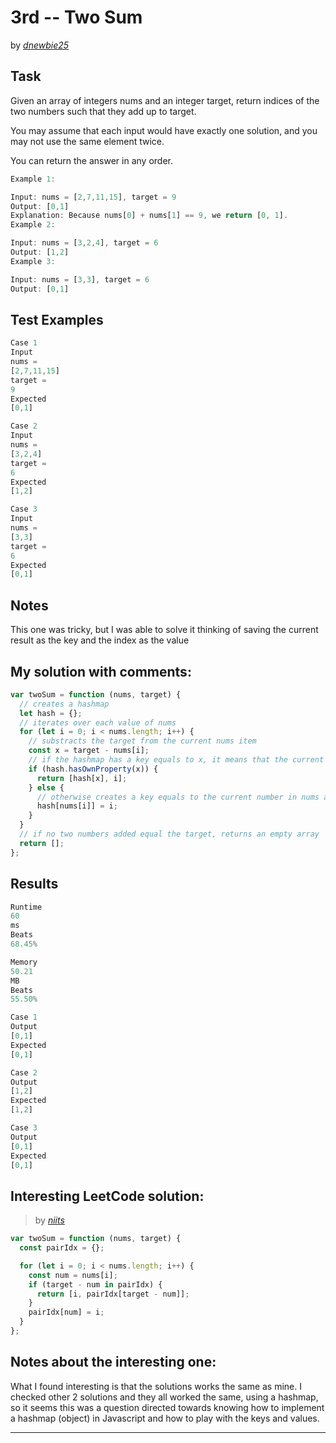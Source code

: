 # 3rd -- Two Sum

by _[dnewbie25](https://leetcode.com/u/dnewbie25/)_

## Task

Given an array of integers nums and an integer target, return indices of the two numbers such that they add up to target.

You may assume that each input would have exactly one solution, and you may not use the same element twice.

You can return the answer in any order.

```js
Example 1:

Input: nums = [2,7,11,15], target = 9
Output: [0,1]
Explanation: Because nums[0] + nums[1] == 9, we return [0, 1].
Example 2:

Input: nums = [3,2,4], target = 6
Output: [1,2]
Example 3:

Input: nums = [3,3], target = 6
Output: [0,1]

```

## Test Examples

```js
Case 1
Input
nums =
[2,7,11,15]
target =
9
Expected
[0,1]

Case 2
Input
nums =
[3,2,4]
target =
6
Expected
[1,2]

Case 3
Input
nums =
[3,3]
target =
6
Expected
[0,1]

```

## Notes

This one was tricky, but I was able to solve it thinking of saving the current result as the key and the index as the value

## My solution with comments:

```js
var twoSum = function (nums, target) {
  // creates a hashmap
  let hash = {};
  // iterates over each value of nums
  for (let i = 0; i < nums.length; i++) {
    // substracts the target from the current nums item
    const x = target - nums[i];
    // if the hashmap has a key equals to x, it means that the current number plus the key equal the target, so we found our two numbers
    if (hash.hasOwnProperty(x)) {
      return [hash[x], i];
    } else {
      // otherwise creates a key equals to the current number in nums and set its value as the index
      hash[nums[i]] = i;
    }
  }
  // if no two numbers added equal the target, returns an empty array
  return [];
};
```

## Results

```js
Runtime
60
ms
Beats
68.45%

Memory
50.21
MB
Beats
55.50%

Case 1
Output
[0,1]
Expected
[0,1]

Case 2
Output
[1,2]
Expected
[1,2]

Case 3
Output
[0,1]
Expected
[0,1]

```

## Interesting LeetCode solution:

> by _[niits](https://leetcode.com/problems/two-sum/solutions/5139921/video-hashmap-solution)_

```js
var twoSum = function (nums, target) {
  const pairIdx = {};

  for (let i = 0; i < nums.length; i++) {
    const num = nums[i];
    if (target - num in pairIdx) {
      return [i, pairIdx[target - num]];
    }
    pairIdx[num] = i;
  }
};
```

## Notes about the interesting one:

What I found interesting is that the solutions works the same as mine. I checked other 2 solutions and they all worked the same, using a hashmap, so it seems this was a question directed towards knowing how to implement a hashmap (object) in Javascript and how to play with the keys and values.

---